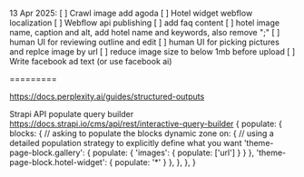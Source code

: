 13 Apr 2025:
[ ] Crawl image add agoda
[ ] Hotel widget webflow localization
[ ] Webflow api publishing
[ ] add faq content
[ ] hotel image name, caption and alt, add hotel name and keywords, also remove ";"
[ ] human UI for reviewing outline and edit
[ ] human UI for picking pictures and replce image by url
[ ] reduce image size to below 1mb before upload
[ ] Write facebook ad text (or use facebook ai)


=========

https://docs.perplexity.ai/guides/structured-outputs




Strapi API populate query builder
https://docs.strapi.io/cms/api/rest/interactive-query-builder
{
  populate: {
    blocks: { // asking to populate the blocks dynamic zone
      on: { // using a detailed population strategy to explicitly define what you want
        'theme-page-block.gallery': {
          populate: {
           'images': {
             populate: ['url']
           }
         }
        },
        'theme-page-block.hotel-widget': {
          populate: '*'
        }
      },
    },
  },
}